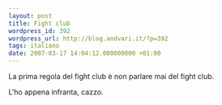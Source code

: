```yaml
---
layout: post
title: Fight club
wordpress_id: 392
wordpress_url: http://blog.andvari.it/?p=392
tags: italiano
date: 2007-03-17 14:04:12.000000000 +01:00
---
```

La prima regola del fight club è non parlare mai del fight club.

L'ho appena infranta, cazzo.
